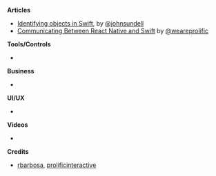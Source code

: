 
**Articles**

* [Identifying objects in Swift](https://www.swiftbysundell.com/posts/identifying-objects-in-swift), by [@johnsundell](https://twitter.com/johnsundell)
* [Communicating Between React Native and Swift](https://www.prolificinteractive.com/2017/07/14/communicating-react-native-swift/) by [@weareprolific](https://twitter.com/weareprolific)


**Tools/Controls**

*

**Business**

*

**UI/UX**

*

**Videos**

*

**Credits**

* [rbarbosa](https://github.com/rbarbosa), [prolificinteractive](https://github.com/prolificinteractive)
